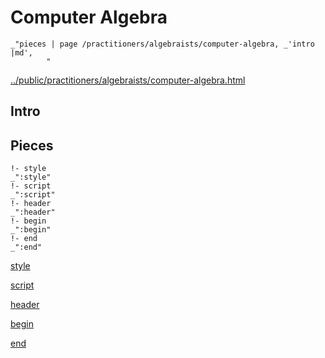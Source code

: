 # Computer Algebra

    _"pieces | page /practitioners/algebraists/computer-algebra, _'intro |md',
            "

[../public/practitioners/algebraists/computer-algebra.html](# "save:")


## Intro

## Pieces

    !- style
    _":style"
    !- script
    _":script"
    !- header
    _":header"
    !- begin
    _":begin"
    !- end
    _":end"

[style]() 

[script]()

[header]()

[begin]()

[end]()

